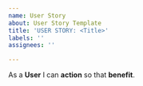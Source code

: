 ```yaml
---
name: User Story
about: User Story Template
title: 'USER STORY: <Title>'
labels: ''
assignees: ''

---
```


As a **User** I can **action** so that **benefit**.
